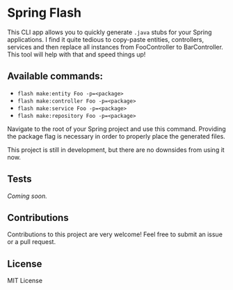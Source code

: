 # Spring Flash

This CLI app allows you to quickly generate `.java` stubs for your Spring applications. I find it quite tedious to copy-paste entities, controllers, services and then replace all instances from FooController to BarController. This tool will help with that and speed things up!

## Available commands:

- `flash make:entity Foo -p=<package>`
- `flash make:controller Foo -p=<package>`
- `flash make:service Foo -p=<package>`
- `flash make:repository Foo -p=<package>`

Navigate to the root of your Spring project and use this command. Providing the package flag is necessary in order to properly place the generated files.

This project is still in development, but there are no downsides from using it now.

## Tests

_Coming soon._

## Contributions

Contributions to this project are very welcome! Feel free to submit an issue or a pull request.

## License

MIT License